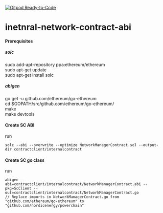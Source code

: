 [![Gitpod Ready-to-Code](https://img.shields.io/badge/Gitpod-Ready--to--Code-blue?logo=gitpod)](https://gitpod.io/#https://github.com/nordicenergy/powerchain-maker-nodemanager) 

# inetnral-network-contract-abi
#### Prerequisites
##### solc
sudo add-apt-repository ppa:ethereum/ethereum  
sudo apt-get update  
sudo apt-get install solc

##### abigen
go get -u github.com/ethereum/go-ethereum  
cd $GOPATH/src/github.com/ethereum/go-ethereum/  
make  
make devtools

#### Create SC ABI
run
```
solc --abi --overwrite --optimize NetworkManagerContract.sol --output-dir contractclient/internalcontract
```

#### Create SC go class
run
```
abigen --abi=contractclient/internalcontract/NetworkManagerContract.abi --pkg=ScClient --out=contractclient/internalcontract/NetworkManagerContract.go 
// Replace imports in NetworkManagerContract.go from "github.com/ethereum/go-ethereum" to "github.com/nordicenergy/powerchain"
```
